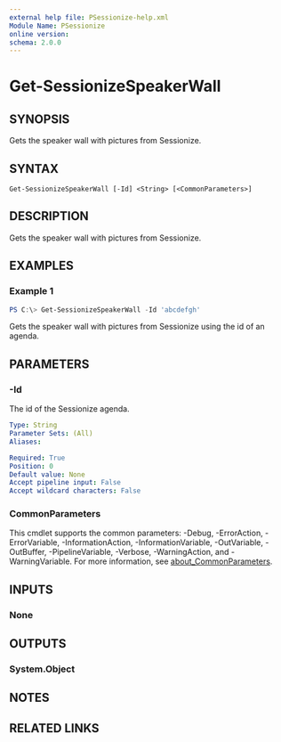 ```yaml
---
external help file: PSessionize-help.xml
Module Name: PSessionize
online version:
schema: 2.0.0
---
```


# Get-SessionizeSpeakerWall

## SYNOPSIS

Gets the speaker wall with pictures from Sessionize.

## SYNTAX

```plaintext
Get-SessionizeSpeakerWall [-Id] <String> [<CommonParameters>]
```

## DESCRIPTION

Gets the speaker wall with pictures from Sessionize.

## EXAMPLES

### Example 1

```powershell
PS C:\> Get-SessionizeSpeakerWall -Id 'abcdefgh'
```

Gets the speaker wall with pictures from Sessionize using the id of an agenda.

## PARAMETERS

### -Id

The id of the Sessionize agenda.

```yaml
Type: String
Parameter Sets: (All)
Aliases:

Required: True
Position: 0
Default value: None
Accept pipeline input: False
Accept wildcard characters: False
```

### CommonParameters

This cmdlet supports the common parameters: -Debug, -ErrorAction, -ErrorVariable, -InformationAction, -InformationVariable, -OutVariable, -OutBuffer, -PipelineVariable, -Verbose, -WarningAction, and -WarningVariable. For more information, see [about_CommonParameters](http://go.microsoft.com/fwlink/?LinkID=113216).

## INPUTS

### None

## OUTPUTS

### System.Object

## NOTES

## RELATED LINKS
